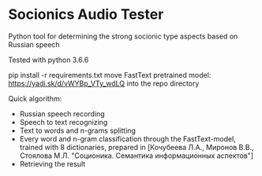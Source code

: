# Socionics Audio Tester
Python tool for determining the strong socionic type aspects based on Russian speech

Tested with python 3.6.6

pip install -r requirements.txt
move FastText pretrained model: https://yadi.sk/d/vWYBp_VTy_wdLQ into the repo directory

Quick algorithm:
- Russian speech recording
- Speech to text recognizing
- Text to words and n-grams splitting
- Every word and n-gram classification through the FastText-model, trained with 8 dictionaries, prepared in [Кочубеева Л.А., Миронов В.В., Стоялова М.Л. "Соционика. Семантика информационных аспектов"]
- Retrieving the result
